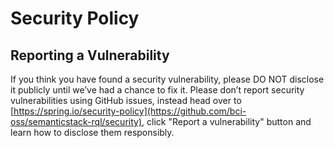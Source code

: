 # Security Policy

## Reporting a Vulnerability

If you think you have found a security vulnerability, please DO NOT disclose it publicly until we’ve had a chance to fix it. 
Please don’t report security vulnerabilities using GitHub issues, instead head over to [https://spring.io/security-policy](https://github.com/bci-oss/semanticstack-rql/security), 
click "Report a vulnerability" button and learn how to disclose them responsibly.


